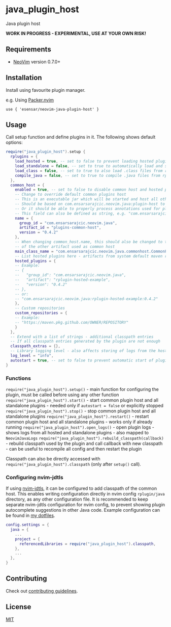 # java_plugin_host

Java plugin host

**WORK IN PROGRESS - EXPERIMENTAL, USE AT YOUR OWN RISK!**


## Requirements

- [NeoVim](https://neovim.io) version 0.7.0+

## Installation

Install using favourite plugin manager.

e.g. Using [Packer.nvim](https://github.com/wbthomason/packer.nvim)

```
use { 'esensar/neovim-java-plugin-host' }
```

## Usage

Call setup function and define plugins in it. The following shows default options:
```lua
require("java_plugin_host").setup {
  rplugins = {
    load_hosted = true, -- set to false to prevent loading hosted plugins from rplugin/hosted-jar
    load_standalone = false, -- set to true to automatically load and start all plugins from rplugin/jar as standalone plugins
    load_class = false, -- set to true to also load .class files from rplugin/java - useful for quick plugins
    compile_java = false, -- set to true to compile .java files from rplugin/java - set load_class to true to also load them
  },
  common_host = {
    enabled = true, -- set to false to disable common host and hosted plugins
    -- Change to override default common plugins host
    -- This is an executable jar which will be started and host all other plugins
    -- Should be based on com.ensarsarajcic.neovim.java:plugin-host to work properly
    -- Or it should be able to properly process annotations used for plugins
    -- This field can also be defined as string, e.g. "com.ensarsarajcic.neovim.java:plugins-common-host:0.4.2"
    name = {
      group_id = "com.ensarsarajcic.neovim.java",
      artifact_id = "plugins-common-host",
      version = "0.4.2"
    },
    -- When changing common_host.name, this should also be changed to the main class
    -- of the other artifact used as common host
    main_class_name = "com.ensarsarajcic.neovim.java.commonhost.CommonPluginHost",
    -- List hosted plugins here - artifacts from system default maven repositories
    hosted_plugins = {
    -- Example:
    -- {
    --   "group_id": "com.ensarsarajcic.neovim.java",
    --   "artifact": "rplugin-hosted-example",
    --   "version": "0.4.2"
    -- },
    -- or:
    -- "com.ensarsarajcic.neovim.java:rplugin-hosted-example:0.4.2"
    },
    -- Custom repositories
    custom_repositories = {
    -- Example:
    -- "https://maven.pkg.github.com/OWNER/REPOSITORY"
    }
  },
  -- Extend with a list of strings - additional classpath entries
  -- If all classpath entries generated by the plugin are not enough
  classpath_extras = {},
  -- Library logging level - also affects storing of logs from the hosted plugins
  log_level = "info",
  autostart = true, -- set to false to prevent automatic start of plugins - must call start() then
}
```

### Functions

`require("java_plugin_host").setup()` - main function for configuring the plugin, must be called before using any other function
`require("java_plugin_host").start()` - start common plugin host and all standalone plugins - needed only if `autostart = false` or explicitly stopped
`require("java_plugin_host").stop()` - stop common plugin host and all standalone plugins
`require("java_plugin_host").restart()` - restart common plugin host and all standalone plugins - works only if already running
`require("java_plugin_host").open_logs()` - open plugin logs - shows logs from all hosted and standalone plugins - also mapped to `NeovimJavaLogs`
`require("java_plugin_host").rebuild_classpath(callback)` - rebuild classpath used by the plugin and call callback with new classpath - can be useful to recompile all config and then restart the plugin

Classpath can also be directly accessed with `require("java_plugin_host").classpath` (only after `setup()` call).

### Configuring nvim-jdtls

If using [nvim-jdtls](https://github.com/mfussenegger/nvim-jdtls), it can be configured to add classpath of the common host. This enables writing configuration directly in nvim config `rplugin/java` directory, as any other configuration file. It is recommended to keep separate nvim-jdtls configuration for nvim config, to prevent showing plugin autocomplete suggestions in other Java code. Example configuration can be found in [my dotfiles](https://github.com/esensar/dotfiles/blob/main/symlinks/config/nvim/lua/esensar/lsp/jdtls_setup.lua).

```lua
config.settings = {
  java = {
    ...
    project = {
      referencedLibraries = require("java_plugin_host").classpath,
    },
    ...
  },
}
```

## Contributing

Check out [contributing guidelines](CONTRIBUTING.md).

## License

[MIT](LICENSE)
